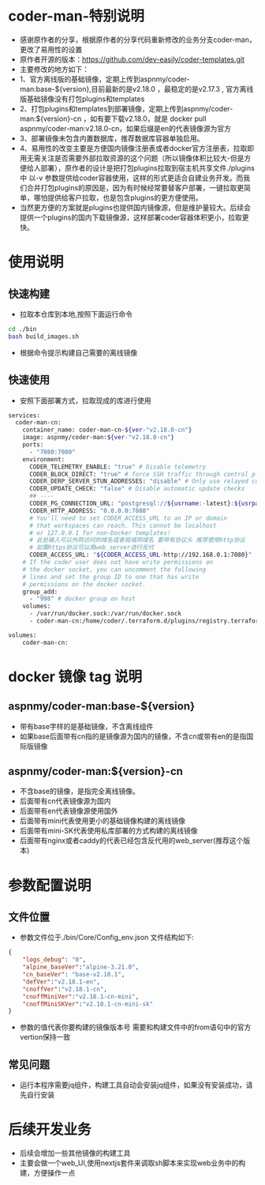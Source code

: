 # coder-man-特别说明
- 感谢原作者的分享，根据原作者的分享代码重新修改的业务分支coder-man，更改了易用性的设置
- 原作者开源的版本：https://github.com/dev-easily/coder-templates.git
- 主要修改的地方如下：
- 1、官方离线版的基础镜像，定期上传到aspnmy/coder-man:base-${version},目前最新的是v2.18.0 ，最稳定的是v2.17.3 , 官方离线版基础镜像没有打包plugins和templates
- 2、打包plugins和templates到部署镜像，定期上传到aspnmy/coder-man:${version}-cn ，如有要下载v2.18.0，就是 docker pull aspnmy/coder-man:v2.18.0-cn，如果后缀是en的代表镜像源为官方
- 3、部署镜像未包含内置数据库，推荐数据库容器单独启用。
- 4、易用性的改变主要是方便国内镜像注册表或者docker官方注册表，拉取即用无需关注是否需要外部拉取资源的这个问题（所以镜像体积比较大-但是方便给人部署），原作者的设计是把打包plugins拉取到宿主机共享文件./plugins中 以-v 参数提供给coder容器使用，这样的形式更适合自建业务开发。而我们合并打包plugins的原因是，因为有时候经常要替客户部署，一键拉取更简单，哪怕提供给客户拉取，也是包含plugins的更方便使用。
- 当然更方便的方案就是plugins也提供国内镜像源，但是维护量较大。后续会提供一个plugins的国内下载镜像源，这样部署coder容器体积更小，拉取更快。

# 使用说明
## 快速构建
- 拉取本仓库到本地,按照下面运行命令
```bash
cd ./bin
bash build_images.sh

```
- 根据命令提示构建自己需要的离线镜像

## 快速使用
- 安照下面部署方式，拉取现成的库进行使用

```bash
services:
  coder-man-cn:
    container_name: coder-man-cn-${ver-"v2.18.0-cn"}
    image: aspnmy/coder-man:${ver-"v2.18.0-cn"}
    ports:
      - "7080:7080"
    environment:
      CODER_TELEMETRY_ENABLE: "true" # Disable telemetry
      CODER_BLOCK_DIRECT: "true" # force SSH traffic through control plane's DERP proxy
      CODER_DERP_SERVER_STUN_ADDRESSES: "disable" # Only use relayed connections
      CODER_UPDATE_CHECK: "false" # Disable automatic update checks
      ## ----
      CODER_PG_CONNECTION_URL: "postgresql://${usrname:-latest}:${usrpasswd:-latest}@${host:-127.0.0.1}:${port:-5432}/coder?sslmode=disable"
      CODER_HTTP_ADDRESS: "0.0.0.0:7080"
      # You'll need to set CODER_ACCESS_URL to an IP or domain
      # that workspaces can reach. This cannot be localhost
      # or 127.0.0.1 for non-Docker templates!
      # 此处输入可以外网访问的域名或者局域网域名 要带有协议头 推荐使用http协议
      # 如需https协议可以用web_server进行反代
      CODER_ACCESS_URL: "${CODER_ACCESS_URL-http://192.168.0.1:7080}"
    # If the coder user does not have write permissions on
    # the docker socket, you can uncomment the following
    # lines and set the group ID to one that has write
    # permissions on the docker socket.
    group_add:
      - "998" # docker group on host
    volumes:
      - /var/run/docker.sock:/var/run/docker.sock
      - coder-man-cn:/home/coder/.terraform.d/plugins/registry.terraform.io

volumes:
    coder-man-cn:


```
# docker 镜像 tag 说明
## aspnmy/coder-man:base-${version}
- 带有base字样的是基础镜像，不含离线组件
- 如果base后面带有cn指的是镜像源为国内的镜像，不含cn或带有en的是指国际版镜像

## aspnmy/coder-man:${version}-cn
- 不含base的镜像，是指完全离线镜像。
- 后面带有cn代表镜像源为国内
- 后面带有en代表镜像源使用国外
- 后面带有mini代表使用更小的基础镜像构建的离线镜像
- 后面带有mini-SK代表使用私库部署的方式构建的离线镜像
- 后面带有nginx或者caddy的代表已经包含反代用的web_server(推荐这个版本)

# 参数配置说明
## 文件位置
- 参数文件位于./bin/Core/Config_env.json 文件结构如下:

```json
{
    "logs_debug": "0",
    "alpine_baseVer":"alpine-3.21.0",
    "cn_baseVer": "base-v2.18.1",
    "defVer":"v2.18.1-en",
    "cnoffVer":"v2.18.1-cn",
    "cnoffMiniVer":"v2.18.1-cn-mini",
    "cnoffMiniSKVer":"v2.18.1-cn-mini-sk"
}
```
- 参数的值代表你要构建的镜像版本号 需要和构建文件中的from语句中的官方vertion保持一致

## 常见问题
- 运行本程序需要jq组件，构建工具自动会安装jq组件，如果没有安装成功，请先自行安装

# 后续开发业务
- 后续会增加一些其他镜像的构建工具
- 主要会做一个web_UI,使用nextjs套件来调取sh脚本来实现web业务中的构建，方便操作一点